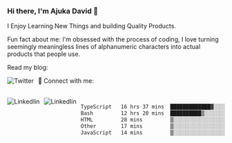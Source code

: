 ### Hi there, I'm Ajuka David 🥷

I Enjoy Learning New Things and building Quality Products.

Fun fact about me: I'm obsessed with the process of coding, I love turning seemingly meaningless lines of alphanumeric characters into actual products that people use.

Read my blog:

<a href="https://tobit.hashnode.dev/"> <img src="https://img.shields.io/badge/Hashnode-2962FF?style=for-the-badge&logo=hashnode&logoColor=white"
     alt="Twitter"
     style="float: left; margin-right: 10px;" /> </a>


📱 Connect with me: 

<br />
<a href="https://www.linkedin.com/in/david-ajuka-630660144/"> <img src="https://img.shields.io/badge/LinkedIn-0077B5?style=for-the-badge&logo=linkedin&logoColor=white"
     alt="LinkedIin"
     style="float: left; margin-right: 10px;" /> </a> <a href="mailto:ajuka.zephiniah@gmail.com"> <img src="https://img.shields.io/badge/Gmail-D14836?style=for-the-badge&logo=gmail&logoColor=white"
     alt="LinkedIin"
     style="float: left; margin-right: 10px;" /> </a>
     

<!--START_SECTION:waka-->

```txt
TypeScript   16 hrs 37 mins  █████████████▓░░░░░░░░░░░   55.01 %
Bash         12 hrs 20 mins  ██████████▒░░░░░░░░░░░░░░   40.86 %
HTML         28 mins         ▒░░░░░░░░░░░░░░░░░░░░░░░░   01.56 %
Other        17 mins         ▒░░░░░░░░░░░░░░░░░░░░░░░░   00.98 %
JavaScript   14 mins         ▒░░░░░░░░░░░░░░░░░░░░░░░░   00.82 %
```

<!--END_SECTION:waka-->
